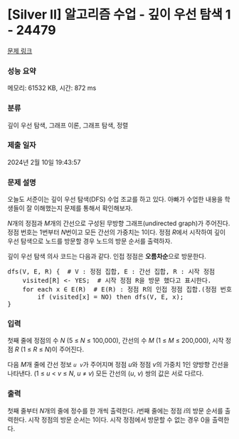 # [Silver II] 알고리즘 수업 - 깊이 우선 탐색 1 - 24479 

[문제 링크](https://www.acmicpc.net/problem/24479) 

### 성능 요약

메모리: 61532 KB, 시간: 872 ms

### 분류

깊이 우선 탐색, 그래프 이론, 그래프 탐색, 정렬

### 제출 일자

2024년 2월 10일 19:43:57

### 문제 설명

<p style="user-select: auto !important;">오늘도 서준이는 깊이 우선 탐색(DFS) 수업 조교를 하고 있다. 아빠가 수업한 내용을 학생들이 잘 이해했는지 문제를 통해서 확인해보자.</p>

<p style="user-select: auto !important;"><em style="user-select: auto !important;">N</em>개의 정점과 <em style="user-select: auto !important;">M</em>개의 간선으로 구성된 무방향 그래프(undirected graph)가 주어진다. 정점 번호는 1번부터 <em style="user-select: auto !important;">N</em>번이고 모든 간선의 가중치는 1이다. 정점 <i style="user-select: auto !important;">R</i>에서 시작하여 깊이 우선 탐색으로 노드를 방문할 경우 노드의 방문 순서를 출력하자.</p>

<p style="user-select: auto !important;">깊이 우선 탐색 의사 코드는 다음과 같다. 인접 정점은 <strong style="user-select: auto !important;">오름차순</strong>으로 방문한다.</p>

<pre style="user-select: auto !important;">dfs(V, E, R) {  # V : 정점 집합, E : 간선 집합, R : 시작 정점
    visited[R] <- YES;  # 시작 정점 R을 방문 했다고 표시한다.
    for each x ∈ E(R)  # E(R) : 정점 R의 인접 정점 집합.(정점 번호를 <strong style="user-select: auto !important;">오름차순</strong>으로 방문한다)
        if (visited[x] = NO) then dfs(V, E, x);
}</pre>

### 입력 

 <p style="user-select: auto !important;">첫째 줄에 정점의 수 <em style="user-select: auto !important;">N</em> (5 ≤ <em style="user-select: auto !important;">N</em> ≤ 100,000), 간선의 수 <em style="user-select: auto !important;">M</em> (1 ≤ <em style="user-select: auto !important;">M</em> ≤ 200,000), 시작 정점 <em style="user-select: auto !important;">R</em> (1 ≤ <em style="user-select: auto !important;">R</em> ≤ <em style="user-select: auto !important;">N</em>)이 주어진다.</p>

<p style="user-select: auto !important;">다음 <em style="user-select: auto !important;">M</em>개 줄에 간선 정보 <code style="user-select: auto !important;"><em style="user-select: auto !important;">u</em> <em style="user-select: auto !important;">v</em></code>가 주어지며 정점 <em style="user-select: auto !important;">u</em>와 정점 <em style="user-select: auto !important;">v</em>의 가중치 1인 양방향 간선을 나타낸다. (1 ≤ <em style="user-select: auto !important;">u</em> < <em style="user-select: auto !important;">v</em> ≤ <em style="user-select: auto !important;">N</em>, <em style="user-select: auto !important;">u</em> ≠ <em style="user-select: auto !important;">v</em>) 모든 간선의 (<em style="user-select: auto !important;">u</em>, <em style="user-select: auto !important;">v</em>) 쌍의 값은 서로 다르다.</p>

### 출력 

 <p style="user-select: auto !important;">첫째 줄부터 <em style="user-select: auto !important;">N</em>개의 줄에 정수를 한 개씩 출력한다. <em style="user-select: auto !important;">i</em>번째 줄에는 정점 <em style="user-select: auto !important;">i</em>의 방문 순서를 출력한다. 시작 정점의 방문 순서는 1이다. 시작 정점에서 방문할 수 없는 경우 0을 출력한다.</p>

